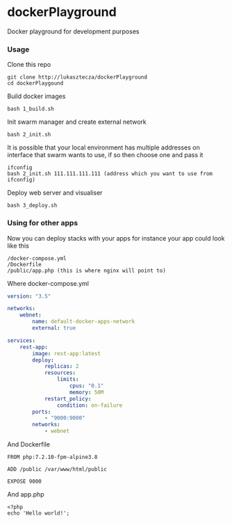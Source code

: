 # dockerPlayground
Docker playground for development purposes

### Usage
Clone this repo
```
git clone http://lukasztecza/dockerPlayground
cd dockerPlaygound
```
Build docker images
```
bash 1_build.sh
```
Init swarm manager and create external network
```
bash 2_init.sh
```
It is possible that your local environment has multiple addresses on interface that swarm wants to use, if so then choose one and pass it
```
ifconfig
bash 2_init.sh 111.111.111.111 (address which you want to use from ifconfig)
```
Deploy web server and visualiser
```
bash 3_deploy.sh
```
### Using for other apps
Now you can deploy stacks with your apps for instance your app could look like this
```
/docker-compose.yml
/Dockerfile
/public/app.php (this is where nginx will point to)
```
Where docker-compose.yml
```yml
version: "3.5"

networks:
    webnet:
        name: default-docker-apps-network
        external: true

services:
    rest-app:
        image: rest-app:latest
        deploy:
            replicas: 2
            resources:
                limits:
                    cpus: "0.1"
                    memory: 50M
            restart_policy:
                condition: on-failure
        ports:
            - "9000:9000"
        networks:
            - webnet
```
And Dockerfile
```
FROM php:7.2.10-fpm-alpine3.8

ADD /public /var/www/html/public

EXPOSE 9000
```
And app.php
```
<?php
echo 'Hello world!';
```
